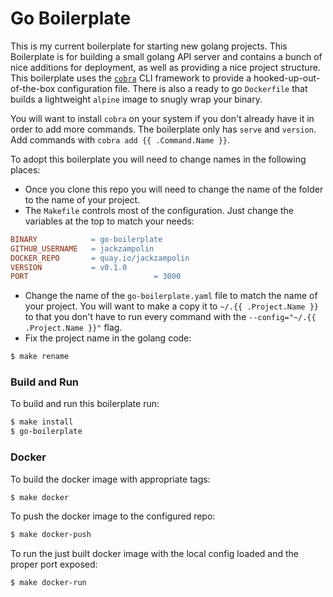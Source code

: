 # Go Boilerplate

This is my current boilerplate for starting new golang projects. This Boilerplate is for building a small golang API server and contains a bunch of nice additions for deployment, as well as providing a nice project structure. This boilerplate uses the [`cobra`](https://github.com/spf13/cobra) CLI framework to provide a hooked-up-out-of-the-box configuration file. There is also a ready to go `Dockerfile` that builds a lightweight `alpine` image to snugly wrap your binary.

You will want to install `cobra` on your system if you don't already have it in order to add more commands. The boilerplate only has `serve` and `version`. Add commands with `cobra add {{ .Command.Name }}`.

To adopt this boilerplate you will need to change names in the following places:

- Once you clone this repo you will need to change the name of the folder to the name of your project.
- The `Makefile` controls most of the configuration. Just change the variables at the top to match your needs:

```Makefile
BINARY            = go-boilerplate
GITHUB_USERNAME   = jackzampolin
DOCKER_REPO       = quay.io/jackzampolin
VERSION           = v0.1.0
PORT 							= 3000
```

- Change the name of the `go-boilerplate.yaml` file to match the name of your project. You will want to make a copy it to `~/.{{ .Project.Name }}` to that you don't have to run every command with the `--config="~/.{{ .Project.Name }}"` flag.
- Fix the project name in the golang code:

```bash
$ make rename
```

### Build and Run

To build and run this boilerplate run:

```bash
$ make install
$ go-boilerplate

```

### Docker

To build the docker image with appropriate tags:

```bash
$ make docker
```

To push the docker image to the configured repo:

```bash
$ make docker-push
```

To run the just built docker image with the local config loaded and the proper port exposed:

```bash
$ make docker-run
```
